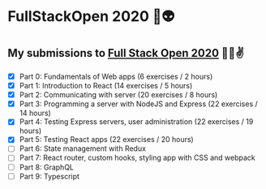 # FullStackOpen 2020 🖖👽

## My submissions to [Full Stack Open 2020](https://fullstackopen.com/) 🤖👾✌

- [x] Part 0: Fundamentals of Web apps (6 exercises / 2 hours)
- [x] Part 1: Introduction to React (14 exercises / 5 hours)
- [x] Part 2: Communicating with server (20 exercises / 8 hours)
- [x] Part 3: Programming a server with NodeJS and Express (22 exercises / 14 hours)
- [x] Part 4: Testing Express servers, user administration (22 exercises / 19 hours)
- [x] Part 5: Testing React apps (22 exercises / 20 hours)
- [ ] Part 6: State management with Redux
- [ ] Part 7: React router, custom hooks, styling app with CSS and webpack
- [ ] Part 8: GraphQL
- [ ] Part 9: Typescript
